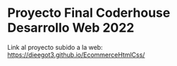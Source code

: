 # Proyecto Final Coderhouse Desarrollo Web 2022

Link al proyecto subido a la web: 
https://dieegot3.github.io/EcommerceHtmlCss/
